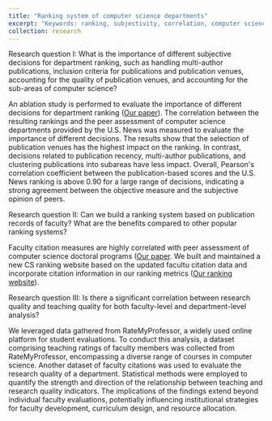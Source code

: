 ```yaml
---
title: "Ranking system of computer science departments"
excerpt: "Keywords: ranking, subjectivity, correlation, computer science."
collection: research
---
```

Research question I:  What is the importance of different subjective decisions for department ranking, such as handling multi-author publications, inclusion criteria for publications and publication venues, accounting for the quality of publication venues, and accounting for the sub-areas of computer science? 

An ablation study is performed to evaluate the importance of different decisions for department ranking ([Our paper](https://doi.org/10.1007/s11192-023-04733-2)). The correlation between the resulting rankings and the peer assessment of computer science departments provided by the U.S. News was measured to evaluate the importance of different decisions. The results show that the selection of publication venues has the highest impact on the ranking. In contrast, decisions related to publication recency, multi-author publications, and clustering publications into subareas have less impact. Overall, Pearson's correlation coefficient between the publication-based scores and the U.S. News ranking is above 0.90 for a large range of decisions, indicating a strong agreement between the objective measure and the subjective opinion of peers.  

Research question II: Can we build a ranking system based on publication records of faculty? What are the benefits compared to other popular ranking systems? 

Faculty citation measures are highly correlated with peer assessment of computer science doctoral programs ([Our paper](https://arxiv.org/abs/2301.03140). We built and maintained a new CS ranking website based on the updated facultu citation data and incorporate citation information in our ranking metrics ([Our ranking website](https://chi.temple.edu/csranking/)).

Research question III: Is there a significant correlation between research quality and teaching quality for both faculty-level and department-level analysis? 

We leveraged data gathered from RateMyProfessor, a widely used online platform for student evaluations.  To conduct this analysis, a dataset comprising teaching ratings of faculty members was collected from RateMyProfessor, encompassing a diverse range of courses in computer science. Another dataset of faculty citations was used to evaluate the research quality of a department. Statistical methods were employed to quantify the strength and direction of the relationship between teaching and research quality indicators. The implications of the findings extend beyond individual faculty evaluations, potentially influencing institutional strategies for faculty development, curriculum design, and resource allocation.
